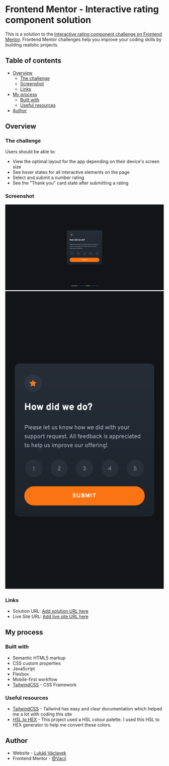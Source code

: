 # Frontend Mentor - Interactive rating component solution

This is a solution to the [Interactive rating component challenge on Frontend Mentor](https://www.frontendmentor.io/challenges/interactive-rating-component-koxpeBUmI). Frontend Mentor challenges help you improve your coding skills by building realistic projects.

## Table of contents

- [Overview](#overview)
  - [The challenge](#the-challenge)
  - [Screenshot](#screenshot)
  - [Links](#links)
- [My process](#my-process)
  - [Built with](#built-with)
  - [Useful resources](#useful-resources)
- [Author](#author)

## Overview

### The challenge

Users should be able to:

- View the optimal layout for the app depending on their device's screen size
- See hover states for all interactive elements on the page
- Select and submit a number rating
- See the "Thank you" card state after submitting a rating

### Screenshot

![Desktop](./result-screenshots/desktop-screenshot.png)
![Mobile](./result-screenshots/mobile-screenshot.png)

### Links

- Solution URL: [Add solution URL here](https://your-solution-url.com)
- Live Site URL: [Add live site URL here](https://your-live-site-url.com)

## My process

### Built with

- Semantic HTML5 markup
- CSS custom properties
- JavaScript
- Flexbox
- Mobile-first workflow
- [TailwindCSS](https://tailwindcss.com/) - CSS Framework

### Useful resources

- [TailwindCSS](https://tailwindcss.com/) - Tailwind has easy and clear documentation which helped me a lot with coding this site
- [HSL to HEX](https://www.w3schools.com/colors/colors_hsl.asp) - This project used a HSL colour palette. I used this HSL to HEX generator to help me convert these colors.

## Author

- Website - [Lukáš Václavek](http://lukasvaclavek.eu/)
- Frontend Mentor - [@Vacii](https://www.frontendmentor.io/profile/Vacii)
